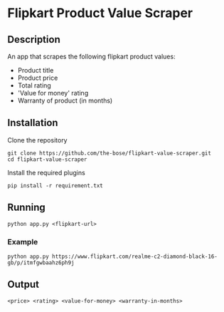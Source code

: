# Flipkart Product Value Scraper
## Description
An app that scrapes the following flipkart product values:
* Product title
* Product price
* Total rating
* 'Value for money' rating
* Warranty of product (in months)

## Installation
Clone the repository

	git clone https://github.com/the-bose/flipkart-value-scraper.git
	cd flipkart-value-scraper
	
Install the required plugins

	pip install -r requirement.txt
	
## Running

	python app.py <flipkart-url>
	
### Example

	python app.py https://www.flipkart.com/realme-c2-diamond-black-16-gb/p/itmfgwbaahz6ph9j
  
## Output

	<price> <rating> <value-for-money> <warranty-in-months>
